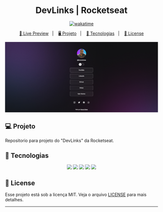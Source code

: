 <h1 align="center">
  DevLinks | Rocketseat
</h1>

<p align="center">
  <a href="https://wakatime.com/badge/user/68660678-6b86-4b78-98df-f5f41a37e1bc/project/f246d16f-8656-43c0-bcf2-431546e24df6"><img src="https://wakatime.com/badge/user/68660678-6b86-4b78-98df-f5f41a37e1bc/project/f246d16f-8656-43c0-bcf2-431546e24df6.svg" alt="wakatime"></a>
</p>

<p align="center">
  <a href="https://bh-tec.github.io/rocketseat-devLinks">🔗 Live Preview</a>&nbsp;&nbsp;&nbsp;|&nbsp;&nbsp;&nbsp;
  <a href="#-projeto">🖥️ Projeto</a>&nbsp;&nbsp;&nbsp;|&nbsp;&nbsp;&nbsp;
  <a href="#-tecnologias">🚀 Tecnologias</a>&nbsp;&nbsp;&nbsp;|&nbsp;&nbsp;&nbsp;
  <a href="#-license">📝 License</a>
</p>

<p align="center">
  <img src="./assets/preview.png">
<p>

## 💻 Projeto

Repositorio para projeto do "DevLinks" da Rocketseat.

## 🚀 Tecnologias

<p align="center">
  <img src="https://img.shields.io/badge/html5-%23E34F26.svg?style=for-the-badge&logo=html5&logoColor=white">
  <img src="https://img.shields.io/badge/css3-%231572B6.svg?style=for-the-badge&logo=css3&logoColor=white">
  <img src="https://img.shields.io/badge/javascript-%23323330.svg?style=for-the-badge&logo=javascript&logoColor=%23F7DF1E">
  <img src="https://img.shields.io/badge/git-%23F05033.svg?style=for-the-badge&logo=git&logoColor=white">
  <img src="https://img.shields.io/badge/github-%23121011.svg?style=for-the-badge&logo=github&logoColor=white">
</p>

## 📝 License

Esse projeto está sob a licença MIT. Veja o arquivo [LICENSE](LICENSE) para mais detalhes.

---
